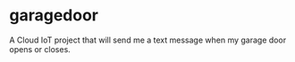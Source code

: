 # garagedoor
A Cloud IoT project that will send me a text message when my garage door opens or closes.
